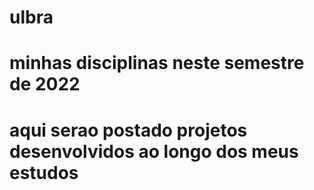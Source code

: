 # ulbra
# minhas disciplinas neste semestre de 2022
# aqui serao postado projetos desenvolvidos ao longo dos meus estudos

